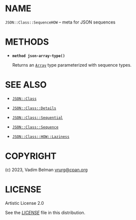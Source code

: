 # NAME

`JSON::Class::SequenceHOW` – meta for JSON sequences

# METHODS

  - **`method json-array-type()`**
    
    Returns an [`Array`](https://docs.raku.org/type/Array) type parameterized with sequence types.

# SEE ALSO

  - [`JSON::Class`](../Class.md)

  - [`JSON::Class::Details`](Details.md)

  - [`JSON::Class::Sequential`](Sequential.md)

  - [`JSON::Class::Sequence`](Sequence.md)

  - [`JSON::Class::HOW::Laziness`](HOW/Laziness.md)

# COPYRIGHT

(c) 2023, Vadim Belman <vrurg@cpan.org>

# LICENSE

Artistic License 2.0

See the [*LICENSE*](../../../../LICENSE) file in this distribution.
